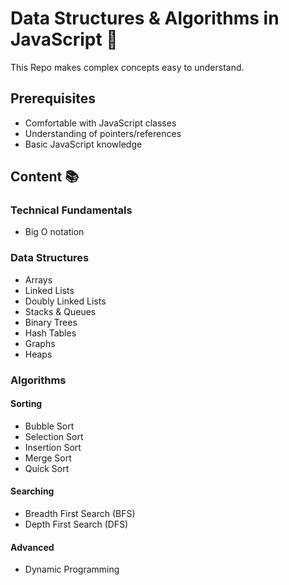 # Data Structures & Algorithms in JavaScript 🚀

This Repo makes complex concepts easy to understand.

## Prerequisites

- Comfortable with JavaScript classes
- Understanding of pointers/references
- Basic JavaScript knowledge

## Content 📚

### Technical Fundamentals

- Big O notation

### Data Structures

- Arrays
- Linked Lists
- Doubly Linked Lists
- Stacks & Queues
- Binary Trees
- Hash Tables
- Graphs
- Heaps

### Algorithms

#### Sorting

- Bubble Sort
- Selection Sort
- Insertion Sort
- Merge Sort
- Quick Sort

#### Searching

- Breadth First Search (BFS)
- Depth First Search (DFS)

#### Advanced

- Dynamic Programming
